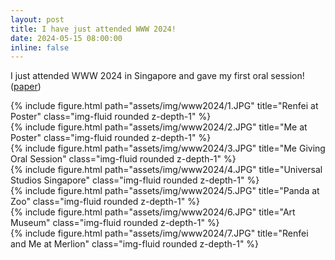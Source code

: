 ```yaml
---
layout: post
title: I have just attended WWW 2024!
date: 2024-05-15 08:00:00
inline: false
---
```


I just attended WWW 2024 in Singapore and gave my first oral session! ([paper](https://arxiv.org/abs/2306.10648))

<div class="row justify-content-sm-center">
    <div class="col-sm mt-3 mt-md-0">
        {% include figure.html path="assets/img/www2024/1.JPG" title="Renfei at Poster" class="img-fluid rounded z-depth-1" %}
    </div>
    <div class="col-sm mt-3 mt-md-0">
        {% include figure.html path="assets/img/www2024/2.JPG" title="Me at Poster" class="img-fluid rounded z-depth-1" %}
    </div>
</div>

<div class="row">
    <div class="col-sm mt-3 mt-md-0">
        {% include figure.html path="assets/img/www2024/3.JPG" title="Me Giving Oral Session" class="img-fluid rounded z-depth-1" %}
    </div>
</div>

<div class="row">
    <div class="col-sm mt-3 mt-md-0">
        {% include figure.html path="assets/img/www2024/4.JPG" title="Universal Studios Singapore" class="img-fluid rounded z-depth-1" %}
    </div>
    <div class="col-sm mt-3 mt-md-0">
        {% include figure.html path="assets/img/www2024/5.JPG" title="Panda at Zoo" class="img-fluid rounded z-depth-1" %}
    </div>
    <div class="col-sm mt-3 mt-md-0">
        {% include figure.html path="assets/img/www2024/6.JPG" title="Art Museum" class="img-fluid rounded z-depth-1" %}
    </div>
</div>

<div class="row">
    <div class="col-sm mt-3 mt-md-0">
        {% include figure.html path="assets/img/www2024/7.JPG" title="Renfei and Me at Merlion" class="img-fluid rounded z-depth-1" %}
    </div>
</div>